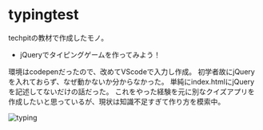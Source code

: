 # typingtest

techpitの教材で作成したモノ。
- jQueryでタイピングゲームを作ってみよう！

環境はcodepenだったので、改めてVScodeで入力し作成。
初学者故にjQueryを入れておらず、なぜ動かないか分からなかった。
単純にindex.htmlにjQueryを記述してないだけの話だった。
これをやった経験を元に別なクイズアプリを作成したいと思っているが、現状は知識不足すぎて作り方を模索中。

![typing](https://user-images.githubusercontent.com/66309248/92626172-8715e800-f304-11ea-8101-f536647a11db.gif)
